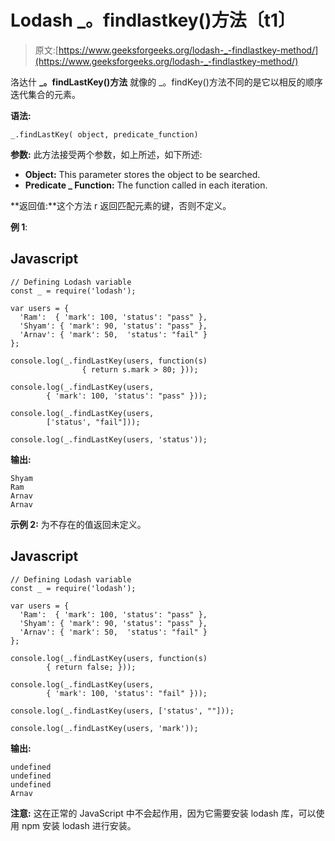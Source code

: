 # Lodash _。findlastkey()方法〔t1〕

> 原文:[https://www.geeksforgeeks.org/lodash-_-findlastkey-method/](https://www.geeksforgeeks.org/lodash-_-findlastkey-method/)

洛达什 **_。findLastKey()方法** 就像的 _。findKey()方法不同的是它以相反的顺序迭代集合的元素。

**语法:**

```
_.findLastKey( object, predicate_function)

```

**参数:** 此方法接受两个参数，如上所述，如下所述:

*   **Object:** This parameter stores the object to be searched.
*   **Predicate _ Function:** The function called in each iteration.

**返回值:**这个方法 r 返回匹配元素的键，否则不定义。

**例 1**:

## Javascript

```
// Defining Lodash variable 
const _ = require('lodash'); 

var users = {
  'Ram':  { 'mark': 100, 'status': "pass" },
  'Shyam': { 'mark': 90, 'status': "pass" },
  'Arnav': { 'mark': 50,  'status': "fail" }
};

console.log(_.findLastKey(users, function(s) 
                { return s.mark > 80; }));

console.log(_.findLastKey(users, 
        { 'mark': 100, 'status': "pass" }));

console.log(_.findLastKey(users, 
        ['status', "fail"]));

console.log(_.findLastKey(users, 'status'));
```

**输出:**

```
Shyam
Ram
Arnav
Arnav

```

**示例 2:** 为不存在的值返回未定义。

## Javascript

```
// Defining Lodash variable 
const _ = require('lodash'); 

var users = {
  'Ram':  { 'mark': 100, 'status': "pass" },
  'Shyam': { 'mark': 90, 'status': "pass" },
  'Arnav': { 'mark': 50,  'status': "fail" }
};

console.log(_.findLastKey(users, function(s) 
        { return false; }));

console.log(_.findLastKey(users, 
        { 'mark': 100, 'status': "fail" }));

console.log(_.findLastKey(users, ['status', ""]));

console.log(_.findLastKey(users, 'mark'));
```

**输出:**

```
undefined
undefined
undefined
Arnav

```

**注意:** 这在正常的 JavaScript 中不会起作用，因为它需要安装 lodash 库，可以使用 npm 安装 lodash 进行安装。